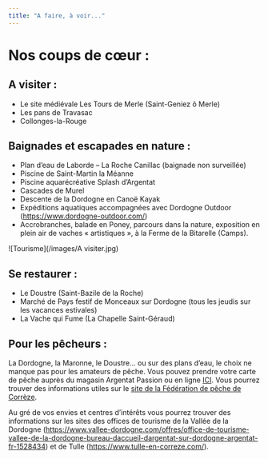 ```yaml
---
title: "A faire, à voir..."
---
```

# Nos coups de cœur : 

## A visiter :
- Le site médiévale Les Tours de Merle (Saint-Geniez ô Merle)
- Les pans de Travasac
- Collonges-la-Rouge


## Baignades et escapades en nature : 
- Plan d’eau de Laborde – La Roche Canillac (baignade non surveillée)
- Piscine de Saint-Martin la Méanne
- Piscine aquarécréative Splash d’Argentat
- Cascades de Murel
- Descente de la Dordogne en Canoë Kayak
- Expéditions aquatiques accompagnées avec Dordogne Outdoor (https://www.dordogne-outdoor.com/)
- Accrobranches, balade en Poney, parcours dans la nature, exposition en plein air de vaches « artistiques », à la Ferme de la Bitarelle (Camps). 

![Tourisme](/images/A visiter.jpg)

## Se restaurer :
- Le Doustre (Saint-Bazile de la Roche)
- Marché de Pays festif de Monceaux sur Dordogne (tous les jeudis sur les vacances estivales)
- La Vache qui Fume (La Chapelle Saint-Géraud)

## Pour les pêcheurs :
La Dordogne, la Maronne, le Doustre… ou sur des plans d’eau, le choix ne manque pas pour les amateurs de pêche.
Vous pouvez prendre votre carte de pêche auprès du magasin Argentat Passion ou en ligne [ICI](https://www.cartedepeche.fr/).
Vous pourrez trouver des informations utiles sur le [site de la Fédération de pêche de Corrèze](https://www.peche19.fr/).



Au gré de vos envies et centres d’intérêts vous pourrez trouver des informations sur les sites des offices de tourisme de la Vallée de la Dordogne (https://www.vallee-dordogne.com/offres/office-de-tourisme-vallee-de-la-dordogne-bureau-daccueil-dargentat-sur-dordogne-argentat-fr-1528434) et de Tulle (https://www.tulle-en-correze.com/). 